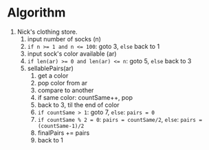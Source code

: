 # Algorithm

1. Nick's clothing store.
   1. input number of socks (n)
   2. `if n >= 1 and n <= 100`: goto 3, `else` back to 1
   3. input sock's color available (ar)
   4. `if len(ar) >= 0 and len(ar) <= n`: goto 5, `else` back to 3
   5. sellablePairs(ar)
      1. get a color
      2. pop color from ar
      3. compare to another
      4. if same color: countSame++, pop
      5. back to 3, til the end of color
      6. `if countSame > 1`: goto 7, `else`:  `pairs = 0`
      7. `if countSame % 2 = 0`: `pairs = countSame/2`, `else`: `pairs = (countSame-1)/2`
      8. finalPairs += pairs
      9. back to 1